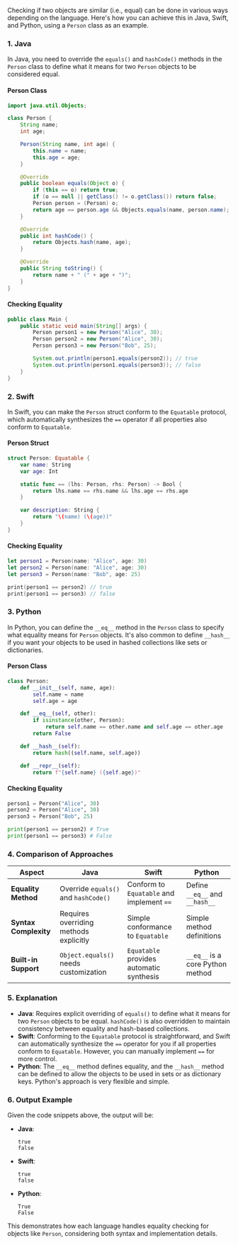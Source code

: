 Checking if two objects are similar (i.e., equal) can be done in various ways depending on the language. Here's how you can achieve this in Java, Swift, and Python, using a `Person` class as an example.

### 1. **Java**

In Java, you need to override the `equals()` and `hashCode()` methods in the `Person` class to define what it means for two `Person` objects to be considered equal.

#### Person Class
```java
import java.util.Objects;

class Person {
    String name;
    int age;

    Person(String name, int age) {
        this.name = name;
        this.age = age;
    }

    @Override
    public boolean equals(Object o) {
        if (this == o) return true;
        if (o == null || getClass() != o.getClass()) return false;
        Person person = (Person) o;
        return age == person.age && Objects.equals(name, person.name);
    }

    @Override
    public int hashCode() {
        return Objects.hash(name, age);
    }

    @Override
    public String toString() {
        return name + " (" + age + ")";
    }
}
```

#### Checking Equality
```java
public class Main {
    public static void main(String[] args) {
        Person person1 = new Person("Alice", 30);
        Person person2 = new Person("Alice", 30);
        Person person3 = new Person("Bob", 25);

        System.out.println(person1.equals(person2)); // true
        System.out.println(person1.equals(person3)); // false
    }
}
```

### 2. **Swift**

In Swift, you can make the `Person` struct conform to the `Equatable` protocol, which automatically synthesizes the `==` operator if all properties also conform to `Equatable`.

#### Person Struct
```swift
struct Person: Equatable {
    var name: String
    var age: Int

    static func == (lhs: Person, rhs: Person) -> Bool {
        return lhs.name == rhs.name && lhs.age == rhs.age
    }

    var description: String {
        return "\(name) (\(age))"
    }
}
```

#### Checking Equality
```swift
let person1 = Person(name: "Alice", age: 30)
let person2 = Person(name: "Alice", age: 30)
let person3 = Person(name: "Bob", age: 25)

print(person1 == person2) // true
print(person1 == person3) // false
```

### 3. **Python**

In Python, you can define the `__eq__` method in the `Person` class to specify what equality means for `Person` objects. It's also common to define `__hash__` if you want your objects to be used in hashed collections like sets or dictionaries.

#### Person Class
```python
class Person:
    def __init__(self, name, age):
        self.name = name
        self.age = age

    def __eq__(self, other):
        if isinstance(other, Person):
            return self.name == other.name and self.age == other.age
        return False

    def __hash__(self):
        return hash((self.name, self.age))

    def __repr__(self):
        return f"{self.name} ({self.age})"
```

#### Checking Equality
```python
person1 = Person("Alice", 30)
person2 = Person("Alice", 30)
person3 = Person("Bob", 25)

print(person1 == person2) # True
print(person1 == person3) # False
```

### 4. **Comparison of Approaches**

| **Aspect**                    | **Java**                                   | **Swift**                                   | **Python**                        |
|-------------------------------|--------------------------------------------|---------------------------------------------|-----------------------------------|
| **Equality Method**           | Override `equals()` and `hashCode()`       | Conform to `Equatable` and implement `==`   | Define `__eq__` and `__hash__`    |
| **Syntax Complexity**         | Requires overriding methods explicitly     | Simple conformance to `Equatable`           | Simple method definitions         |
| **Built-in Support**          | `Object.equals()` needs customization      | `Equatable` provides automatic synthesis    | `__eq__` is a core Python method  |

### 5. **Explanation**

- **Java**: Requires explicit overriding of `equals()` to define what it means for two `Person` objects to be equal. `hashCode()` is also overridden to maintain consistency between equality and hash-based collections.
- **Swift**: Conforming to the `Equatable` protocol is straightforward, and Swift can automatically synthesize the `==` operator for you if all properties conform to `Equatable`. However, you can manually implement `==` for more control.
- **Python**: The `__eq__` method defines equality, and the `__hash__` method can be defined to allow the objects to be used in sets or as dictionary keys. Python's approach is very flexible and simple.

### 6. **Output Example**
Given the code snippets above, the output will be:

- **Java**: 
  ```plaintext
  true
  false
  ```

- **Swift**: 
  ```plaintext
  true
  false
  ```

- **Python**: 
  ```plaintext
  True
  False
  ```

This demonstrates how each language handles equality checking for objects like `Person`, considering both syntax and implementation details.
